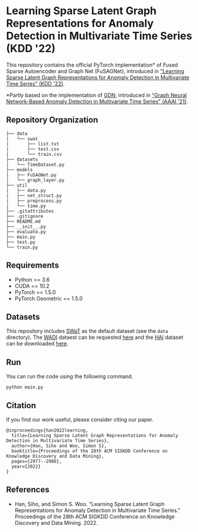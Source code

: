 # Learning Sparse Latent Graph Representations for Anomaly Detection in Multivariate Time Series (KDD '22)

This repository contains the official PyTorch implementation* of Fused Sparse Autoencoder and Graph Net (FuSAGNet), introduced in ["Learning Sparse Latent Graph Representations for Anomaly Detection in Multivariate Time Series" (KDD '22)](https://dl.acm.org/doi/abs/10.1145/3534678.3539117).

\*Partly based on the implementation of [GDN](https://github.com/d-ailin/GDN), introduced in ["Graph Neural Network-Based Anomaly Detection in Multivariate Time Series" (AAAI '21)](https://ojs.aaai.org/index.php/AAAI/article/view/16523).

## Repository Organization
    
    ├── data
    |   └── swat
    |       ├── list.txt
    |       ├── test.csv
    |       └── train.csv
    ├── datasets
    |   └── TimeDataset.py
    ├── models
    |   ├── FuSAGNet.py
    |   └── graph_layer.py
    ├── util
    |   ├── data.py
    |   ├── net_struct.py
    |   ├── preprocess.py
    |   └── time.py
    ├── .gitattributes
    ├── .gitignore
    ├── README.md
    ├── __init__.py
    ├── evaluate.py
    ├── main.py
    ├── test.py
    └── train.py

## Requirements

* Python >= 3.6
* CUDA == 10.2
* PyTorch == 1.5.0
* PyTorch Geometric == 1.5.0

## Datasets

This repository includes [SWaT](https://link.springer.com/chapter/10.1007/978-3-319-71368-7_8) as the default dataset (see the `data` directory). The [WADI](https://dl.acm.org/doi/abs/10.1145/3055366.3055375) dataest can be requested [here](https://itrust.sutd.edu.sg/itrust-labs_datasets/) and the [HAI](https://www.usenix.org/system/files/cset20-paper-shin.pdf) dataset can be downloaded [here](https://github.com/icsdataset/hai).

## Run

You can run the code using the following command.

```
python main.py
```

## Citation

If you find our work useful, please consider citing our paper.

```
@inproceedings{han2022learning,
  title={Learning Sparse Latent Graph Representations for Anomaly Detection in Multivariate Time Series},
  author={Han, Siho and Woo, Simon S},
  booktitle={Proceedings of the 28th ACM SIGKDD Conference on Knowledge Discovery and Data Mining},
  pages={2977--2986},
  year={2022}
}
```

## References
* Han, Siho, and Simon S. Woo. "Learning Sparse Latent Graph Representations for Anomaly Detection in Multivariate Time Series." Proceedings of the 28th ACM SIGKDD Conference on Knowledge Discovery and Data Mining. 2022.
